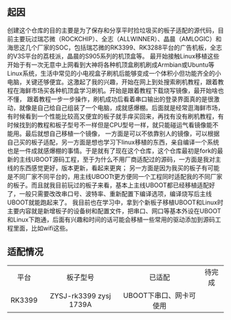 ## 起因
创建这个仓库的目的主要是为了保存和分享平时捡垃圾买的板子适配的源代码，目前主要玩过瑞芯微（ROCKCHIP）、全志（ALLWINNER）、晶晨（AMLOGIC）和海思这几个厂家的SOC，包括瑞芯微的RK3399、RK3288平台的广告机板，全志的V3S平台的荔枝派，晶晨的S905系列的机顶盒等。
最开始接触Linux移植这些开始于有一次无意中上网看到大神将各种机顶盒刷机刷成Armbian或Ubuntu等Linux系统，生活中常见的小电视盒子刷机后能够变成一个体积小但功能齐全的小电脑，关键还够便宜。这激起了我的兴趣，开始在网上到处搜索刷机教程，跟着教程在海鲜市场买各种机顶盒学习刷机。开始是跟着教程下载烧写镜像，最开始啥也不懂，
跟着教程一步一步操作，刷机成功后看着串口输出的登录界面真的是很激动，就像是自己给自己组装了一个电脑，成就感爆棚。后面就是经常逛海鲜市场，有时候看到一个性能比较高又便宜的板子就手痒买回来，再找有没有刷机教程，有时候找到的教程和板子型号不一样但是CPU型号一样，就只能碰运气看镜像能不能用。最后就想自己移植一个镜像，
一方面是可以不依靠别人的镜像，可以根据自己买的板子适配，另一方面是想也学习下linux移植的东西，亲自编译一个系统也是一件成就感爆棚的事情。于是就有了现在这个仓库，这个仓库最初是fork的最新的主线UBOOT源码工程，至于为什么不用厂商适配过的源码，一方面是我对主线的东西感觉更好，版本更新，看起来更爽；
另一方面是因为我买的板子有可能是不同厂家不同平台的，用主线UBOOTt更方便同一个工程同时适配我的不同厂家的板子。而且就我目前玩过的板子来看，基本上主线UBOOT都已经移植适配好了，一般只需要改改串口号、波特率、重新配置下编译选项，编译烧写后主线UBOOT就能跑起来了。
我目前也在学习中，拿到个新板子移植UBOOT和Linux时主要内容就是新增板子的设备树和配置文件，把串口、网口等基本外设在UBOOT和Linux下跑通，后面有兴趣和时间的话可能会移植一些常用的驱动添加到源码工程里面，比如wifi这些。
## 适配情况
|   |   |   |   |
|:-:|:-:|:-:|:-:|
|平台|板子型号|已适配|待完成|
|RK3399|ZYSJ-rk3399 zysj 1739A|UBOOT下串口、网卡可使用| |
